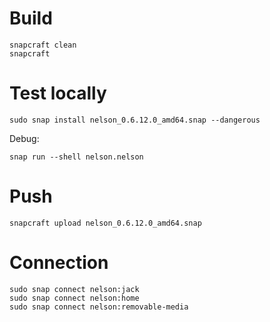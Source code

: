 # Build

```
snapcraft clean
snapcraft
```

# Test locally

```
sudo snap install nelson_0.6.12.0_amd64.snap --dangerous
```

Debug:

```
snap run --shell nelson.nelson
```

# Push

```
snapcraft upload nelson_0.6.12.0_amd64.snap
```

# Connection

```
sudo snap connect nelson:jack
sudo snap connect nelson:home
sudo snap connect nelson:removable-media
```
